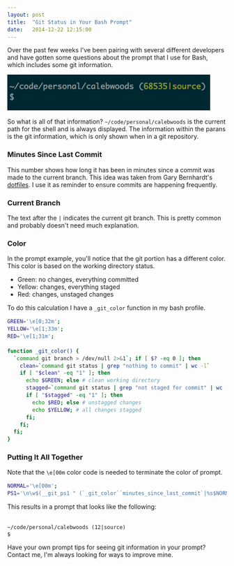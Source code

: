```yaml
---
layout: post
title:  "Git Status in Your Bash Prompt"
date:   2014-12-22 12:15:00
---
```


Over the past few weeks I've been pairing with several different developers and have gotten some questions about the prompt that I use for Bash, which includes some git information.

![Bash Prompt Example](/images/bash_prompt.png)

So what is all of that information? `~/code/personal/calebwoods` is the current path for the shell and is always displayed.  The information within the parans is the git information, which is only shown when in a git repository.

### Minutes Since Last Commit

This number shows how long it has been in minutes since a commit was made to the current branch.  This idea was taken from Gary Bernhardt's [dotfiles](https://github.com/garybernhardt/dotfiles/blob/master/.bashrc).  I use it as reminder to ensure commits are happening frequently.

### Current Branch

The text after the `|` indicates the current git branch.  This is pretty common and probably doesn't need much explanation.

### Color

In the prompt example, you'll notice that the git portion has a different color.  This color is based on the working directory status.

* Green: no changes, everything committed
* Yellow: changes, everything staged
* Red: changes, unstaged changes

To do this calculation I have a `_git_color` function in my bash profile.

```bash
GREEN='\e[0;32m';
YELLOW='\e[1;33m';
RED='\e[1;31m';

function _git_color() {
  `command git branch > /dev/null 2>&1`; if [ $? -eq 0 ]; then
    clean=`command git status | grep "nothing to commit" | wc -l`
    if [ "$clean" -eq "1" ]; then
      echo $GREEN; else # clean working directory
      stagged=`command git status | grep "not staged for commit" | wc -l`
      if [ "$stagged" -eq "1" ]; then
        echo $RED; else # unstagged changes
        echo $YELLOW; # all changes stagged
      fi;
    fi;
  fi;
}
```

### Putting It All Together


Note that the `\e[00m` color code is needed to terminate the color of prompt.

```bash
NORMAL='\e[00m';
PS1='\n\w$(__git_ps1 " (`_git_color``minutes_since_last_commit`|%s$NORMAL)")\n\$ '

```

This results in a prompt that looks like the following:


```

~/code/personal/calebwoods (12|source)
$
```

Have your own prompt tips for seeing git information in your prompt? Contact me, I'm always looking for ways to improve mine.
